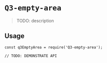 # `Q3-empty-area`

> TODO: description

## Usage

```
const q3EmptyArea = require('Q3-empty-area');

// TODO: DEMONSTRATE API
```
